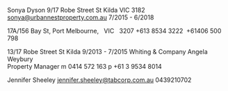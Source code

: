 Sonya Dyson
9/17 Robe Street St Kilda VIC 3182
[sonya@urbannestproperty.com.au](mailto:sonya@urbannestproperty.com.au)
7/2015 - 6/2018

17A/156 Bay St, Port Melbourne,   VIC   3207
+613 8534 3222 
+61406 500 798



	
13/17 Robe Street St Kilda
9/2013 - 7/2015
Whiting & Company
Angela Weybury  
Property Manager
m 0414 572 163
p  +61 3 9534 8014



 Jennifer Sheeley
[jennifer.sheeley@tabcorp.com.au](mailto:jennifer.sheeley@tabcorp.com.au "mailto:jennifer.sheeley@tabcorp.com.au")
	 0439210702
